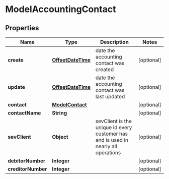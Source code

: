 # ModelAccountingContact

## Properties
Name | Type | Description | Notes
------------ | ------------- | ------------- | -------------
**create** | [**OffsetDateTime**](OffsetDateTime.md) | date the accounting contact was created |  [optional]
**update** | [**OffsetDateTime**](OffsetDateTime.md) | date the accounting contact was last updated |  [optional]
**contact** | [**ModelContact**](ModelContact.md) |  |  [optional]
**contactName** | **String** |  |  [optional]
**sevClient** | **Object** | sevClient is the unique id every customer has and is used in nearly all operations |  [optional]
**debitorNumber** | **Integer** |  |  [optional]
**creditorNumber** | **Integer** |  |  [optional]
